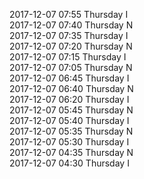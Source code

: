 2017-12-07 07:55 Thursday  I  
2017-12-07 07:40 Thursday  N  
2017-12-07 07:35 Thursday  I  
2017-12-07 07:20 Thursday  N  
2017-12-07 07:15 Thursday  I  
2017-12-07 07:05 Thursday  N  
2017-12-07 06:45 Thursday  I  
2017-12-07 06:40 Thursday  N  
2017-12-07 06:20 Thursday  I  
2017-12-07 05:45 Thursday  N  
2017-12-07 05:40 Thursday  I  
2017-12-07 05:35 Thursday  N  
2017-12-07 05:30 Thursday  I  
2017-12-07 04:35 Thursday  N  
2017-12-07 04:30 Thursday  I  
